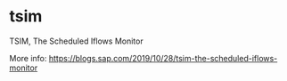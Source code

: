 # tsim
TSIM, The Scheduled Iflows Monitor

More info:
https://blogs.sap.com/2019/10/28/tsim-the-scheduled-iflows-monitor

